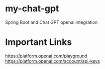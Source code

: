# my-chat-gpt
Spring Boot and Chat GPT openai integration
# Important Links
https://platform.openai.com/playground
https://platform.openai.com/account/api-keys

